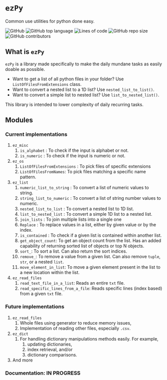 # `ezPy`

Common use utilities for python done easy.

![GitHub](https://img.shields.io/github/license/syedalimohsinbukhari/ezPy?color=blue&style=for-the-badge)
![GitHub top language](https://img.shields.io/github/languages/top/syedalimohsinbukhari/ezPy?color=green&style=for-the-badge)
![Lines of code](https://img.shields.io/tokei/lines/github/syedalimohsinbukhari/ezPy?style=for-the-badge)
![GitHub repo size](https://img.shields.io/github/repo-size/syedalimohsinbukhari/ezPy?style=for-the-badge)
![GitHub contributors](https://img.shields.io/github/contributors/syedalimohsinbukhari/ezPy?style=for-the-badge)

## What is `ezPy`

`ezPy` is a library made specifically to make the daily mundane tasks as easily doable as possible.

* Want to get a list of all python files in your folder? Use `ListOfFilesFromExtensions` class.
* Want to convert a nested list to a 1D list? Use `nested_list_to_list()`.
* Want to convert a simple list to nested list? Use `list_to_nested_list()`.

This library is intended to lower complexity of daily recurring tasks.

## Modules

### Current implementations

1. `ez_misc`
   1. `is_alphabet` : To check if the input is alphabet or not.
   2. `is_numeric` : To check if the input is numeric or not.
2. `ez_os`
   1. `ListOfFilesFromExtensions` : To pick files of specific extensions
   2. `ListOfFilesFromNames`: To pick files matching a specific name pattern.
3. `ez_list`
   1. `numeric_list_to_string` : To convert a list of numeric values to string.
   2. `string_list_to_numeric` : To convert a list of string number values to numeric.
   3. `nested_list_to_list` : To convert a nested list to 1D list.
   4. `list_to_nested_list` : To convert a simple 1D list to a nested list.
   5. `join_lists` : To join multiple lists into a single one
   6. `Replace` : To replace values in a list, either by given value or by the index.
   7. `is_contained` : To check if a given list is contained within another list.
   8. `get_object_count`: To get an object count from the list. Has an added capability of returning sorted list of
      objects or top N objects.
   9. `sort_`: To sort a list. Can also return the sort indices.
   10. `remove_`: To remove a value from a given list. Can also remove `tuple`, `str`, or a nested `list`.
   11. `move_element_in_list`: To move a given element present in the list to a new location within the list.
4. `ez_read_files`
   1. `read_text_file_in_a_list`: Reads an entire `txt` file.
   2. `read_specific_lines_from_a_file`: Reads specific lines (index based) from a given `txt` file.

### Future implementations

1. `ez_read_files`
   1. Whole files using generator to reduce memory issues,
   2. Implementation of reading other files, especially `.csv`.
2. `ez_dict`
   1. For handling dictionary manipulations methods easily. For example,
      1. updating dictionaries,
      2. index retrieval, and/or
      3. dictionary comparisons.
3. And more

### Documentation: IN PROGRESS
